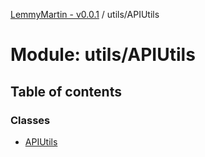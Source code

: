 [LemmyMartin - v0.0.1](../README.md) / utils/APIUtils

# Module: utils/APIUtils

## Table of contents

### Classes

- [APIUtils](../classes/utils_APIUtils.APIUtils.md)
